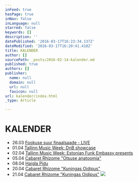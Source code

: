 ```yaml
---
inFeed: true
hasPage: true
inNav: false
inLanguage: null
starred: false
keywords: []
description: ''
datePublished: '2016-03-17T16:23:34.137Z'
dateModified: '2016-03-17T16:20:41.418Z'
title: KALENDER
author: []
sourcePath: _posts/2016-02-14-kalender.md
published: true
authors: []
publisher:
  name: null
  domain: null
  url: null
  favicon: null
url: kalender/index.html
_type: Article

---
```

# KALENDER

* 26.03 [Fookuse suur finaalsaade - LIVE][0]
* 01.04 [Tallinn Music Week: DnB showcase][1]
* 02.04 [Tallinn Music Week: Estonian Funk Embassy presents][2]
* 05.04 [Cabaret Rhizome "Otsuse anatoomia"][3]
* 08.04 [Haigla Pidu][4]
* 20.04 [Cabaret Rhizome "Kuningas Oidipus"][5]
* 21.04  [Cabaret Rhizome "Kuningas Oidipus"][5]
![](https://the-grid-user-content.s3-us-west-2.amazonaws.com/910470a3-de0d-43be-adc6-7be9a376f464.jpg)

[0]: https://www.facebook.com/events/1063878596967972/
[1]: https://www.facebook.com/events/1656656384622954/
[2]: https://www.facebook.com/events/559266064229905/
[3]: https://www.facebook.com/events/1358123884205194/
[4]: https://www.facebook.com/events/770071416463154/
[5]: https://www.facebook.com/events/959970384109849/